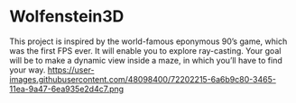 # Wolfenstein3D
This project is inspired by the world-famous eponymous 90’s game, which was the first FPS ever. It will enable you to explore ray-casting. Your goal will be to make a dynamic view inside a maze, in which you’ll have to find your way.
https://user-images.githubusercontent.com/48098400/72202215-6a6b9c80-3465-11ea-9a47-6ea935e2d4c7.png
